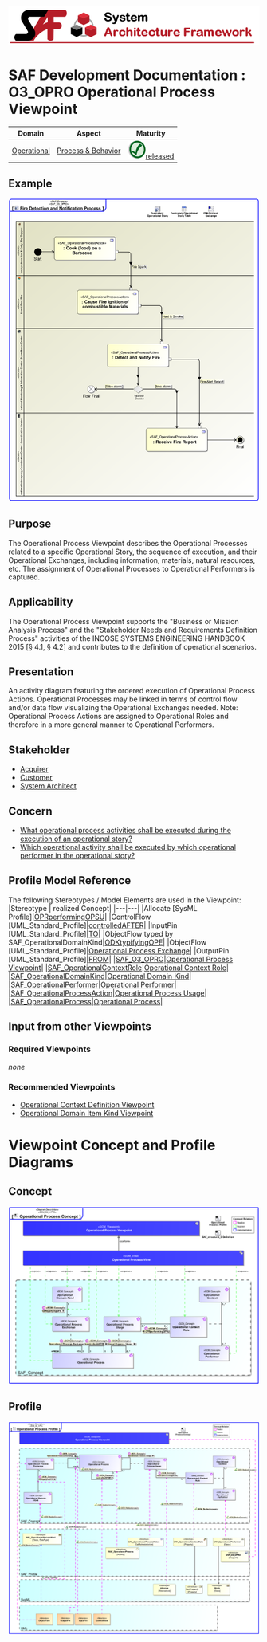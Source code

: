 ![System Architecture Framework](../../diagrams/Banner_SAF.png)
# SAF Development Documentation : **O3_OPRO** Operational Process Viewpoint
|**Domain**|**Aspect**|**Maturity**|
| --- | --- | --- |
|[Operational](../../domains.md#Domain-Operational)|[Process & Behavior](../../aspects.md#Aspect-Process-&-Behavior)|![Released](../../diagrams/Symbol_confirmed.png )[released](../../using-saf/maturity.md#released)|
## Example
![Operational-Process-Viewpoint-primary-example.svg](../../diagrams/vp-examples/Operational-Process-Viewpoint-primary-example.svg)
## Purpose
The Operational Process Viewpoint describes the Operational Processes related to a specific Operational Story, the sequence of execution, and their Operational Exchanges, including information, materials, natural resources, etc. The assignment of Operational Processes to Operational Performers is captured.
## Applicability
The Operational Process Viewpoint supports the "Business or Mission Analysis Process" and the "Stakeholder Needs and Requirements Definition Process" activities of the INCOSE SYSTEMS ENGINEERING HANDBOOK 2015 [§ 4.1, § 4.2] and contributes to the definition of operational scenarios.
## Presentation
An activity diagram featuring the ordered execution of Operational Process Actions. Operational Processes may be linked in terms of control flow and/or data flow visualizing the Operational Exchanges needed. 
Note: Operational Process Actions are assigned to Operational Roles and therefore in a more general manner to Operational Performers.

## Stakeholder
* [Acquirer](../../stakeholders.md#Acquirer)
* [Customer](../../stakeholders.md#Customer)
* [System Architect](../../stakeholders.md#System-Architect)
## Concern
* [What operational process activities shall be executed during the execution of an operational story?](../../concerns.md#_2021x_2_8710274_1674576759250_575950_23644)
* [Which operational activity shall be executed by which operational performer in the operational story?](../../concerns.md#_2021x_2_8710274_1674576758680_939269_23154)
## Profile Model Reference
The following Stereotypes / Model Elements are used in the Viewpoint:
|Stereotype | realized Concept|
|---|---|
|Allocate [SysML Profile]|[OPRperformingOPSU](../concept/concepts.md#OPRperformingOPSU)|
|ControlFlow [UML_Standard_Profile]|[controlledAFTER](../concept/concepts.md#controlledAFTER)|
|InputPin [UML_Standard_Profile]|[TO](../concept/concepts.md#TO)|
|ObjectFlow typed by SAF_OperationalDomainKind|[ODKtypifyingOPE](../concept/concepts.md#ODKtypifyingOPE)|
|ObjectFlow [UML_Standard_Profile]|[Operational Process Exchange](../concept/concepts.md#Operational-Process-Exchange)|
|OutputPin [UML_Standard_Profile]|[FROM](../concept/concepts.md#FROM)|
|[SAF_O3_OPRO](../../stereotypes.md#saf_o3_opro)|[Operational Process Viewpoint](../concept/concepts.md#Operational-Process-Viewpoint)|
|[SAF_OperationalContextRole](../../stereotypes.md#saf_operationalcontextrole)|[Operational Context Role](../concept/concepts.md#Operational-Context-Role)|
|[SAF_OperationalDomainKind](../../stereotypes.md#saf_operationaldomainkind)|[Operational Domain Kind](../concept/concepts.md#Operational-Domain-Kind)|
|[SAF_OperationalPerformer](../../stereotypes.md#saf_operationalperformer)|[Operational Performer](../concept/concepts.md#Operational-Performer)|
|[SAF_OperationalProcessAction](../../stereotypes.md#saf_operationalprocessaction)|[Operational Process Usage](../concept/concepts.md#Operational-Process-Usage)|
|[SAF_OperationalProcess](../../stereotypes.md#saf_operationalprocess)|[Operational Process](../concept/concepts.md#Operational-Process)|
## Input from other Viewpoints
### Required Viewpoints
*none*
### Recommended Viewpoints
* [Operational Context Definition Viewpoint](Operational-Context-Definition-Viewpoint.md)
* [Operational Domain Item Kind Viewpoint](Operational-Domain-Item-Kind-Viewpoint.md)
# Viewpoint Concept and Profile Diagrams
## Concept
![Operational Process Concept](diagrams/Operational-Process-Concept.svg)
## Profile
![Operational Process Profile](diagrams/Operational-Process-Profile.svg)
